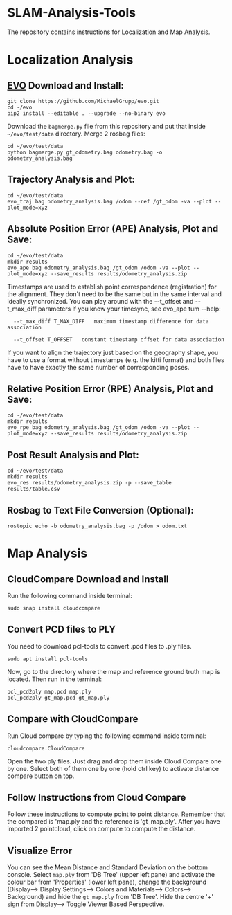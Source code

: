 # SLAM-Analysis-Tools
The repository contains instructions for Localization and Map Analysis.

# Localization Analysis
## [EVO](https://github.com/MichaelGrupp/evo) Download and Install:
```
git clone https://github.com/MichaelGrupp/evo.git
cd ~/evo
pip2 install --editable . --upgrade --no-binary evo
```
Download the `bagmerge.py` file from this repository and put that inside `~/evo/test/data` directory. Merge 2 rosbag files:
```
cd ~/evo/test/data
python bagmerge.py gt_odometry.bag odometry.bag -o odometry_analysis.bag
```
## Trajectory Analysis and Plot:
```
cd ~/evo/test/data
evo_traj bag odometry_analysis.bag /odom --ref /gt_odom -va --plot --plot_mode=xyz
```
## Absolute Position Error (APE) Analysis, Plot and Save:
```
cd ~/evo/test/data
mkdir results
evo_ape bag odometry_analysis.bag /gt_odom /odom -va --plot --plot_mode=xyz --save_results results/odometry_analysis.zip
```
Timestamps are used to establish point correspondence (registration) for the alignment. They don't need to be the same but in the same interval and ideally synchronized. You can play around with the --t_offset and --t_max_diff parameters if you know your timesync, see evo_ape tum --help:
```
  --t_max_diff T_MAX_DIFF   maximum timestamp difference for data association
                        
  --t_offset T_OFFSET   constant timestamp offset for data association
```
If you want to align the trajectory just based on the geography shape, you have to use a format without timestamps (e.g. the kitti format) and both files have to have exactly the same number of corresponding poses.
## Relative Position Error (RPE) Analysis, Plot and Save:
```
cd ~/evo/test/data
mkdir results
evo_rpe bag odometry_analysis.bag /gt_odom /odom -va --plot --plot_mode=xyz --save_results results/odometry_analysis.zip
```
## Post Result Analysis and Plot:
```
cd ~/evo/test/data
mkdir results
evo_res results/odometry_analysis.zip -p --save_table results/table.csv
```
## Rosbag to Text File Conversion (Optional):
```
rostopic echo -b odometry_analysis.bag -p /odom > odom.txt
```
# Map Analysis
## CloudCompare Download and Install
Run the following command inside terminal:
```
sudo snap install cloudcompare
```
## Convert PCD files to PLY
You need to download pcl-tools to convert .pcd files to .ply files.
```
sudo apt install pcl-tools
```
Now, go to the directory where the map and reference ground truth map is located. Then run in the terminal:
```
pcl_pcd2ply map.pcd map.ply
pcl_pcd2ply gt_map.pcd gt_map.ply
```
## Compare with CloudCompare
Run Cloud compare by typing the following command inside terminal:
```
cloudcompare.CloudCompare
```
Open the two ply files. Just drag and drop them inside Cloud Compare one by one. Select both of them one by one (hold ctrl key) to activate distance compare button on top. 

## Follow Instructions from Cloud Compare
Follow [these instructions](https://www.cloudcompare.org/doc/wiki/index.php?title=Cloud-to-Cloud_Distance) to compute point to point distance. Remember that the compared is 'map.ply and the reference is 'gt_map.ply'. After you have imported 2 pointcloud, click on compute to compute the distance.

## Visualize Error
You can see the Mean Distance and Standard Deviation on the bottom console. Select `map.ply` from 'DB Tree' (upper left pane) and activate the colour bar from 'Properties' (lower left pane), change the background (Display--> Display Settings--> Colors and Materials--> Colors--> Background) and hide the `gt_map.ply` from 'DB Tree'. Hide the centre '+' sign from Display--> Toggle Viewer Based Perspective.

